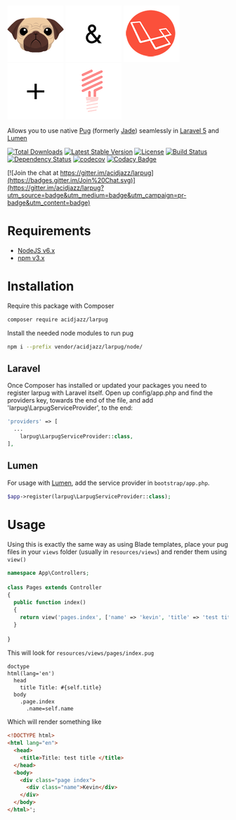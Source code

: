 [![](media/pug128.png)](/pugjs/pug)
![](media/and128.png)
[![](media/laravel128.png)](/http://laravel.com)
![](media/plus128.png)
[![](media/lumen128.png)](/http://lumen.laravel.com)

Allows you to use native [Pug](/pugjs/pug) (formerly [Jade](https://github.com/scrooloose/syntastic/pull/1704)) seamlessly in [Laravel 5](http://laravel.com) and [Lumen](http://lumen.laravel.com)

[![Total Downloads](https://poser.pugx.org/acidjazz/larpug/downloads)](https://packagist.org/packages/acidjazz/larpug)
[![Latest Stable Version](https://poser.pugx.org/acidjazz/larpug/v/stable)](https://packagist.org/packages/acidjazz/larpug)
[![License](https://poser.pugx.org/acidjazz/larpug/license)](https://packagist.org/packages/acidjazz/larpug)
[![Build Status](https://travis-ci.org/acidjazz/larpug.svg?branch=master)](https://travis-ci.org/acidjazz/larpug)
[![Dependency Status](https://www.gemnasium.com/badges/github.com/acidjazz/larpug.svg)](https://www.gemnasium.com/github.com/acidjazz/larpug)
[![codecov](https://codecov.io/gh/acidjazz/larpug/branch/master/graph/badge.svg)](https://codecov.io/gh/acidjazz/larpug)
[![Codacy Badge](https://api.codacy.com/project/badge/Grade/26ae27120d1a4f248740b590a299f68e)](https://www.codacy.com/app/acidjazz/larpug?utm_source=github.com&amp;utm_medium=referral&amp;utm_content=acidjazz/larpug&amp;utm_campaign=Badge_Grade)

[![Join the chat at https://gitter.im/acidjazz/larpug](https://badges.gitter.im/Join%20Chat.svg)](https://gitter.im/acidjazz/larpug?utm_source=badge&utm_medium=badge&utm_campaign=pr-badge&utm_content=badge)

# Requirements

* [NodeJS v6.x](https://nodejs.org/en/)
* [npm v3.x](https://www.npmjs.com/)


# Installation

Require this package with Composer

```bash
composer require acidjazz/larpug
```

Install the needed node modules to run pug
```bash
npm i --prefix vendor/acidjazz/larpug/node/
```

## Laravel

Once Composer has installed or updated your packages you need to register larpug with Laravel itself. Open up config/app.php and find the providers key, towards the end of the file, and add 'larpug\LarpugServiceProvider', to the end:

```php
'providers' => [
  ...
    larpug\LarpugServiceProvider::class,
],
```
## Lumen

For usage with [Lumen](http://lumen.laravel.com), add the service provider in `bootstrap/app.php`. 

```php
$app->register(larpug\LarpugServiceProvider::class);
```

# Usage

Using this is exactly the same way as using Blade templates, place your pug files in your `views` folder (usually in `resources/views`) and render them using `view()`

```php
namespace App\Controllers;

class Pages extends Controller
{
  public function index()
  {
    return view('pages.index', ['name' => 'kevin', 'title' => 'test title']);
  }

}
```

This will look for `resources/views/pages/index.pug` 

```pug
doctype
html(lang='en')
  head
    title Title: #{self.title}
  body
    .page.index 
      .name=self.name
```

Which will render something like

```html
<!DOCTYPE html>
<html lang="en">
  <head>
    <title>Title: test title </title>
  </head>
  <body>
    <div class="page index">
      <div class="name">Kevin</div>
    </div>
  </body>
</html>';
```


